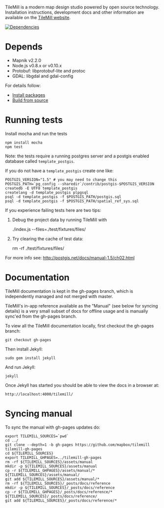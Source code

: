 TileMill is a modern map design studio powered by open source technology.
Installation instructions, development docs and other information are available
on the [TileMill website](http://mapbox.com/tilemill).

[![Dependencies](https://david-dm.org/mapbox/tilemill.png)](https://david-dm.org/mapbox/tilemill)

# Depends

- Mapnik v2.2.0
- Node.js v0.8.x or v0.10.x
- Protobuf: libprotobuf-lite and protoc
- GDAL: libgdal and gdal-config

For details follow:

- [Install packages](http://mapbox.com/tilemill/docs/install/)
- [Build from source](http://mapbox.com/tilemill/docs/source/)

# Running tests

Install mocha and run the tests

    npm install mocha
    npm test


Note: the tests require a running postgres server and a postgis enabled
database called `template_postgis`.

If you do not have a `template_postgis` create one like:

    POSTGIS_VERSION="1.5" # you may need to change this
    POSTGIS_PATH=`pg_config --sharedir`/contrib/postgis-$POSTGIS_VERSION
    createdb -E UTF8 template_postgis
    createlang -d template_postgis plpgsql
    psql -d template_postgis -f $POSTGIS_PATH/postgis.sql
    psql -d template_postgis -f $POSTGIS_PATH/spatial_ref_sys.sql

If you experience failing tests here are two tips:

1. Debug the project data by running TileMill with

    ./index.js --files=./test/fixtures/files/

2. Try clearing the cache of test data:

    rm -rf ./test/fixtures/files/

For more info see: http://postgis.net/docs/manual-1.5/ch02.html


# Documentation

TileMill documentation is kept in the gh-pages branch, which is independently managed and not merged with master.

TileMill's in-app reference available as the "Manual" (see below for syncing details) is a very small subset of docs for offline usage and is manually
sync'ed from the gh-pages branch.

To view all the TileMill documentation locally, first checkout the gh-pages branch:

    git checkout gh-pages

Then install Jekyll:

    sudo gem install jekyll

And run Jekyll:

    jekyll

Once Jekyll has started you should be able to view the docs in a browser at:

    http://localhost:4000/tilemill/


# Syncing manual

To sync the manual with gh-pages updates do:

    export TILEMILL_SOURCES=`pwd`
    cd ../
    git clone --depth=1 -b gh-pages https://github.com/mapbox/tilemill tilemill-gh-pages
    cd ${TILEMILL_SOURCES}
    export TILEMILL_GHPAGES=../tilemill-gh-pages
    rm -rf ${TILEMILL_SOURCES}/assets/manual
    mkdir -p ${TILEMILL_SOURCES}/assets/manual
    cp -r ${TILEMILL_GHPAGES}/assets/manual/* ${TILEMILL_SOURCES}/assets/manual/
    git add ${TILEMILL_SOURCES}/assets/manual/*
    rm -rf ${TILEMILL_SOURCES}/_posts/docs/reference
    mkdir -p ${TILEMILL_SOURCES}/_posts/docs/reference
    cp -r ${TILEMILL_GHPAGES}/_posts/docs/reference/* ${TILEMILL_SOURCES}/_posts/docs/reference/
    git add ${TILEMILL_SOURCES}/_posts/docs/reference/*
